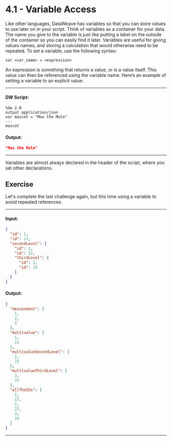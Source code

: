 # 4.1 - Variable Access

Like other languages, DataWeave has variables so that you can store values to use later on in your script. Think of variables as a container for your data. The name you give to the variable is just like putting a label on the outside of the container so you can easily find it later. Variables are useful for giving values names, and storing a calculation that would otherwise need to be repeated. To set a variable, use the following syntax:

```dw
var <var_name> = <expression>
```

An expression is something that returns a value, or is a value itself. This value can then be referenced using the variable name. Here’s an example of setting a variable to an explicit value:

---
#### DW Script:
```dw
%dw 2.0
output application/json
var mascot = "Max the Mule"
---
mascot
```
#### Output:
```json
"Max the Mule"
```
---

Variables are almost always declared in the header of the script, where you set other declarations.

## Exercise

Let's complete the last challenge again, but this time using a variable to avoid repeated references.

---
#### Input:
```json
{
  "id": 1,
  "id": 11,
  "secondLevel": {
    "id": 2,
    "id": 22,
    "thirdLevel": {
      "id": 3,
      "id": 33
    }
  }
}
```
#### Output:
```json
{
  "descendant": [
    1,
    2,
    3
  ],
  "multivalue": [
    1,
    11
  ],
  "multivalueSecondLevel": [
    2,
    22
  ],
  "multivalueThirdLevel": [
    3,
    33
  ],
  "allTheIds": [
    1,
    11,
    2,
    22,
    3,
    33
  ]
}
```
----
